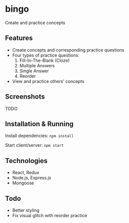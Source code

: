# bingo

Create and practice concepts

## Features

* Create concepts and corresponding practice questions
* Four types of practice questions:
    1. Fill-In-The-Blank (Cloze)
    2. Multiple Answers
    3. Single Answer
    4. Reorder
* View and practice others' concepts

## Screenshots

TODO

## Installation & Running

Install dependencies:
`
npm install
`

Start client/server:
`
npm start
`

## Technologies

* React, Redux
* Node.js, Express.js
* Mongoose

## Todo

* Better styling
* Fix visual glitch with reorder practice